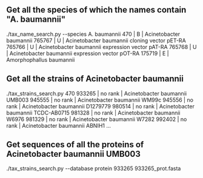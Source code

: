 ## Get all the species of which the names contain "A. baumannii"
./tax_name_search.py --species A. baumannii
470        | B | Acinetobacter baumannii
765767     | U | Acinetobacter baumannii cloning vector pET-RA
765766     | U | Acinetobacter baumannii expression vector pAT-RA
765768     | U | Acinetobacter baumannii expression vector pOT-RA
175719     | E | Amorphophallus baumannii

## Get all the strains of Acinetobacter baumannii
./tax_strains_search.py 470
933265     | no rank          | Acinetobacter baumannii UMB003
945555     | no rank          | Acinetobacter baumannii WM99c
945556     | no rank          | Acinetobacter baumannii D1279779
980514     | no rank          | Acinetobacter baumannii TCDC-AB0715
981328     | no rank          | Acinetobacter baumannii W6976
981329     | no rank          | Acinetobacter baumannii W7282
992402     | no rank          | Acinetobacter baumannii ABNIH1
...

## Get sequences of all the proteins of Acinetobacter baumannii UMB003
./tax_strains_search.py --database protein 933265 933265_prot.fasta
